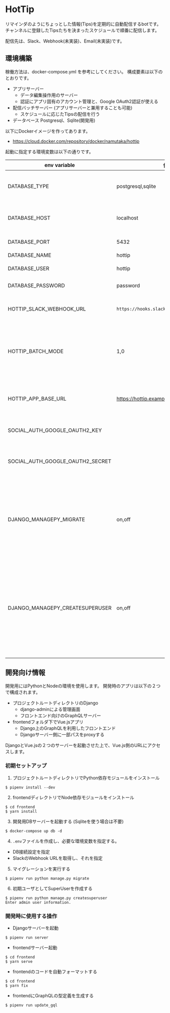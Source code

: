 # HotTip

リマインダのようにちょっとした情報(Tips)を定期的に自動配信するbotです。
チャンネルに登録したTipsたちを決まったスケジュールで順番に配信します。

配信先は、Slack、Webhook(未実装)、Email(未実装)です。

## 環境構築

稼働方法は、docker-compose.yml を参考にしてください。
構成要素は以下のとおりです。

* アプリサーバー
  * データ編集操作用のサーバー
  * 認証にアプリ固有のアカウント管理と、Google OAuth2認証が使える
* 配信バッチサーバー (アプリサーバーと兼用することも可能)
  * スケジュールに応じたTipsの配信を行う
* データベース Postgresql、Sqlite(開発用)

以下にDockerイメージを作ってあります。

* https://cloud.docker.com/repository/docker/namutaka/hottip


起動に指定する環境変数は以下の通りです。

| env variable                     | 値例                                     | 説明 |
| --                               | --                                       | --   |
| DATABASE_TYPE                    | postgresql,sqlite                        | 利用するデータベースの種類を指定する |
| DATABASE_HOST                    | localhost                                | DBホスト名。postgresqlの場合のみ |
| DATABASE_PORT                    | 5432                                     | DBポート番号 |
| DATABASE_NAME                    | hottip                                   | DB名 |
| DATABASE_USER                    | hottip                                   | DB接続ユーザ名 |
| DATABASE_PASSWORD                | password                                 | DB接続パスワード |
| HOTTIP_SLACK_WEBHOOK_URL         | `https://hooks.slack.com/services/ZZZ/ZZZ` | Slack送信用のWebhook URL |
| HOTTIP_BATCH_MODE                | 1,0                                      | 配信バッチ処理を実行するかどうか(1: 実行する、0: 実行しない) |
| HOTTIP_APP_BASE_URL              | https://hottip.exampl.com               | アプリのベースURL(末尾スラッシュなし) |
| SOCIAL_AUTH_GOOGLE_OAUTH2_KEY    |                                          | Google OAuth2認証キー |
| SOCIAL_AUTH_GOOGLE_OAUTH2_SECRET |                                          | Google OAuth2 認証のシークレットトークン |
| DJANGO_MANAGEPY_MIGRATE          | on,off                                   | アプリ起動時にDBマイグレーションを実行するかどうか(on: 実行する)。Dockerイメージでのみ使用 |
| DJANGO_MANAGEPY_CREATESUPERUSER  | on,off                                   | アプリ起動時にSuperUserを必ず１つは存在するように自動生成するかどうか(on: 実行する)。Dockerイメージでのみ使用 |


## 開発向け情報

開発用にはPythonとNodeの環境を使用します。
開発時のアプリは以下の２つで構成されます。

* プロジェクトルートディレクトリのDjango
  * django-adminによる管理画面
  * フロントエンド向けのGraphQLサーバー
* frontendフォルダ下でVue.jsアプリ
  * Django上のGraphQLを利用したフロントエンド
  * Djangoサーバー側に一部パスをproxyする

DjangoとVue.jsの２つのサーバーを起動させた上で、Vue.js側のURLにアクセスします。


### 初期セットアップ

1. プロジェクトルートディレクトリでPython依存モジュールをインストール
```
$ pipenv install --dev
```
2. frontendディレクトリでNode依存モジュールをインストール
```
$ cd frontend
$ yarn install
```
3. 開発用DBサーバーを起動する (Sqliteを使う場合は不要)
```
$ docker-compose up db -d
```
4. `.env`ファイルを作成し、必要な環境変数を指定する。
  * DB接続設定を指定
  * SlackのWebhook URLを取得し、それを指定
5. マイグレーションを実行する
```
$ pipenv run python manage.py migrate
```
6. 初期ユーザとしてSuperUserを作成する
```
$ pipenv run python manage.py createsuperuser
Enter admin user information.
```

### 開発時に使用する操作

* Djangoサーバーを起動
```
$ pipenv run server
```
* frontendサーバー起動
```
$ cd frontend
$ yarn serve
```
* frontendのコードを自動フォーマットする
```
$ cd frontend
$ yarn fix
```
* frontendにGraphQLの型定義を生成する
```
$ pipenv run update_gql
```
